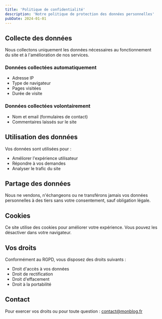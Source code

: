```yaml
---
title: 'Politique de confidentialité'
description: 'Notre politique de protection des données personnelles'
pubDate: 2024-01-01
---
```


## Collecte des données

Nous collectons uniquement les données nécessaires au fonctionnement du site et à l'amélioration de nos services.

### Données collectées automatiquement

- Adresse IP
- Type de navigateur
- Pages visitées
- Durée de visite

### Données collectées volontairement

- Nom et email (formulaires de contact)
- Commentaires laissés sur le site

## Utilisation des données

Vos données sont utilisées pour :

- Améliorer l'expérience utilisateur
- Répondre à vos demandes
- Analyser le trafic du site

## Partage des données

Nous ne vendons, n'échangeons ou ne transférons jamais vos données personnelles à des tiers sans votre consentement, sauf obligation légale.

## Cookies

Ce site utilise des cookies pour améliorer votre expérience. Vous pouvez les désactiver dans votre navigateur.

## Vos droits

Conformément au RGPD, vous disposez des droits suivants :

- Droit d'accès à vos données
- Droit de rectification
- Droit d'effacement
- Droit à la portabilité

## Contact

Pour exercer vos droits ou pour toute question : contact@monblog.fr

